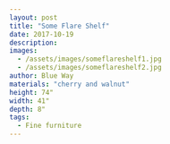 ```yaml
---
layout: post
title: "Some Flare Shelf"
date: 2017-10-19
description: 
images:
  - /assets/images/someflareshelf1.jpg
  - /assets/images/someflareshelf2.jpg
author: Blue Way
materials: "cherry and walnut"
height: 74"
width: 41"
depth: 8"
tags: 
  - Fine furniture
---
```

